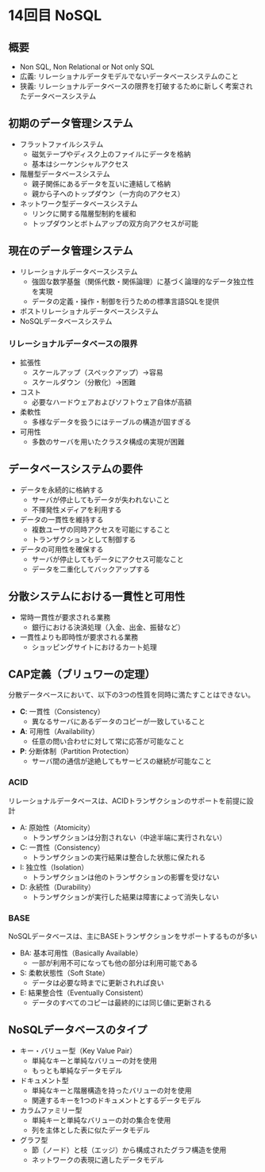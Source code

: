 # 14回目 NoSQL

## 概要

- Non SQL, Non Relational or Not only SQL
- 広義: リレーショナルデータモデルでないデータベースシステムのこと
- 狭義: リレーショナルデータベースの限界を打破するために新しく考案されたデータベースシステム

## 初期のデータ管理システム

- フラットファイルシステム
  - 磁気テープやディスク上のファイルにデータを格納
  - 基本はシーケンシャルアクセス
- 階層型データベースシステム
  - 親子関係にあるデータを互いに連結して格納
  - 親から子へのトップダウン（一方向のアクセス）
- ネットワーク型データベースシステム
  - リンクに関する階層型制約を緩和
  - トップダウンとボトムアップの双方向アクセスが可能

## 現在のデータ管理システム

- リレーショナルデータベースシステム
  - 強固な数学基盤（関係代数・関係論理）に基づく論理的なデータ独立性を実現
  - データの定義・操作・制御を行うための標準言語SQLを提供
- ポストリレーショナルデータベースシステム
- NoSQLデータベースシステム

### リレーショナルデータベースの限界

- 拡張性
  - スケールアップ（スペックアップ）→容易
  - スケールダウン（分散化）→困難
- コスト
  - 必要なハードウェアおよびソフトウェア自体が高額
- 柔軟性
  - 多様なデータを扱うにはテーブルの構造が固すぎる
- 可用性
  - 多数のサーバを用いたクラスタ構成の実現が困難

## データベースシステムの要件

- データを永続的に格納する
  - サーバが停止してもデータが失われないこと
  - 不揮発性メディアを利用する
- データの一貫性を維持する
  - 複数ユーザの同時アクセスを可能にすること
  - トランザクションとして制御する
- データの可用性を確保する
  - サーバが停止してもデータにアクセス可能なこと
  - データを二重化してバックアップする

## 分散システムにおける一貫性と可用性

- 常時一貫性が要求される業務
  - 銀行における決済処理（入金、出金、振替など）
- 一貫性よりも即時性が要求される業務
  - ショッピングサイトにおけるカート処理

## CAP定義（ブリュワーの定理）

分散データベースにおいて、以下の3つの性質を同時に満たすことはできない。

- **C**: 一貫性（Consistency）
  - 異なるサーバにあるデータのコピーが一致していること
- **A**: 可用性（Availability）
  - 任意の問い合わせに対して常に応答が可能なこと
- **P**: 分断体制（Partition Protection）
  - サーバ間の通信が途絶してもサービスの継続が可能なこと

### ACID

リレーショナルデータベースは、ACIDトランザクションのサポートを前提に設計

- A: 原始性（Atomicity）
  - トランザクションは分割されない（中途半端に実行されない）
- C: 一貫性（Consistency）
  - トランザクションの実行結果は整合した状態に保たれる
- I: 独立性（Isolation）
  - トランザクションは他のトランザクションの影響を受けない
- D: 永続性（Durability）
  - トランザクションが実行した結果は障害によって消失しない

### BASE

NoSQLデータベースは、主にBASEトランザクションをサポートするものが多い

- BA: 基本可用性（Basically Available）
  - 一部が利用不可になっても他の部分は利用可能である
- S: 柔軟状態性（Soft State）
  - データは必要な時までに更新されれば良い
- E: 結果整合性（Eventually Consistent）
  - データのすべてのコピーは最終的には同じ値に更新される

## NoSQLデータベースのタイプ

- キー・バリュー型（Key Value Pair）
  - 単純なキーと単純なバリューの対を使用
  - もっとも単純なデータモデル
- ドキュメント型
  - 単純なキーと階層構造を持ったバリューの対を使用
  - 関連するキーを1つのドキュメントとするデータモデル
- カラムファミリー型
  - 単純キーと単純なバリューの対の集合を使用
  - 列を主体とした表に似たデータモデル
- グラフ型
  - 節（ノード）と枝（エッジ）から構成されたグラフ構造を使用
  - ネットワークの表現に適したデータモデル
